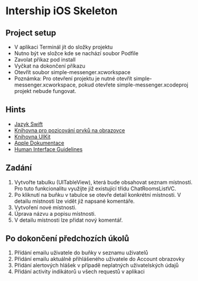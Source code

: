 # Intership iOS Skeleton

## Project setup
-   V aplikaci Terminál jít do složky projektu
-   Nutno být ve složce kde se nachází soubor Podfile
-   Zavolat příkaz pod install 
-   Vyčkat na dokončení příkazu
-   Otevřít soubor simple-messenger.xcworkspace
-   Poznámka: Pro otevření projektu je nutné otevřít simple-messenger.xcworkspace, pokud otevřete simple-messenger.xcodeproj projekt nebude fungovat.

## Hints
-   [Jazyk Swift](https://docs.swift.org/swift-book/GuidedTour/GuidedTour.html#//apple_ref/doc/uid/TP40014097-CH2-ID1)
-   [Knihovna pro pozicování prvků na obrazovce](http://snapkit.io/docs/)
-   [Knihovna UIKit](https://developer.apple.com/documentation/uikit)
-   [Apple Dokumentace](https://developer.apple.com/documentation/technologies)
-   [Human Interface Guidelines](https://developer.apple.com/design/human-interface-guidelines/ios/overview/themes/)

## Zadání
1. Vytvořte tabulku (UITableView), která bude obsahovat seznam místností. Pro tuto funkcionalitu využijte již existující třídu ChatRoomsListVC.
2. Po kliknutí na buňku v tabulce se otevře detail konkrétní místnosti. V detailu místnosti lze vidět již napsané komentáře. 
3. Vytvoření nové místnosti.
4. Úprava názvu a popisu místnosti.
5. V detailu místnosti lze přidat nový komentář.
   
   
## Po dokončení předchozích úkolů
1. Přídání emailu uživatele do buňky v seznamu uživatelů
2. Přidání emailu aktuálně přihlášeného uživatele do Account obrazovky
3. Přidání alertových hlášek v případě neplatných uživatelských údajů
4. Přidání activity indikátorů u všech requestů v aplikaci
